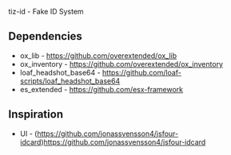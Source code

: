 tiz-id - Fake ID System

## Dependencies
* ox_lib - https://github.com/overextended/ox_lib
* ox_inventory - https://github.com/overextended/ox_inventory
* loaf_headshot_base64 - https://github.com/loaf-scripts/loaf_headshot_base64
* es_extended - https://github.com/esx-framework
## Inspiration
* UI - (https://github.com/jonassvensson4/jsfour-idcard)https://github.com/jonassvensson4/jsfour-idcard
